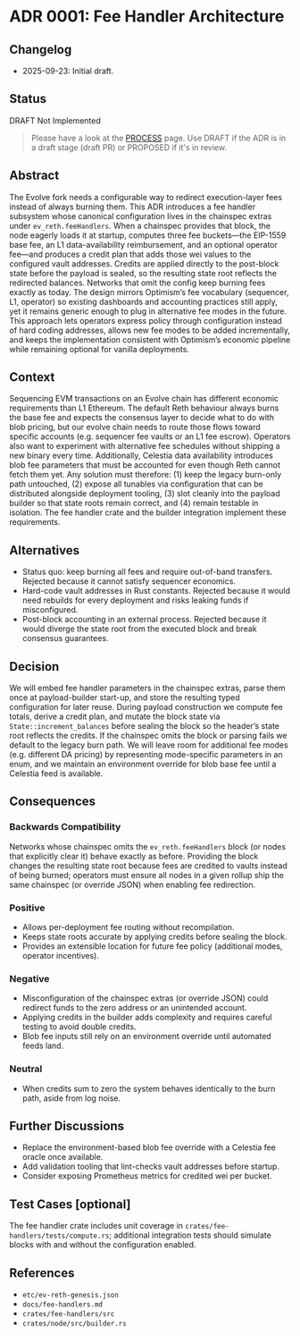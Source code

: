 # ADR 0001: Fee Handler Architecture

## Changelog

* 2025-09-23: Initial draft.

## Status

DRAFT Not Implemented

> Please have a look at the [PROCESS](./PROCESS.md#adr-status) page.
> Use DRAFT if the ADR is in a draft stage (draft PR) or PROPOSED if it's in review.

## Abstract

The Evolve fork needs a configurable way to redirect execution-layer fees instead of always burning them. This ADR introduces a fee handler subsystem whose canonical configuration lives in the chainspec extras under `ev_reth.feeHandlers`. When a chainspec provides that block, the node eagerly loads it at startup, computes three fee buckets—the EIP-1559 base fee, an L1 data-availability reimbursement, and an optional operator fee—and produces a credit plan that adds those wei values to the configured vault addresses. Credits are applied directly to the post-block state before the payload is sealed, so the resulting state root reflects the redirected balances. Networks that omit the config keep burning fees exactly as today. The design mirrors Optimism’s fee vocabulary (sequencer, L1, operator) so existing dashboards and accounting practices still apply, yet it remains generic enough to plug in alternative fee modes in the future. This approach lets operators express policy through configuration instead of hard coding addresses, allows new fee modes to be added incrementally, and keeps the implementation consistent with Optimism’s economic pipeline while remaining optional for vanilla deployments.

## Context

Sequencing EVM transactions on an Evolve chain has different economic requirements than L1 Ethereum. The default Reth behaviour always burns the base fee and expects the consensus layer to decide what to do with blob pricing, but our evolve chain needs to route those flows toward specific accounts (e.g. sequencer fee vaults or an L1 fee escrow). Operators also want to experiment with alternative fee schedules without shipping a new binary every time. Additionally, Celestia data availability introduces blob fee parameters that must be accounted for even though Reth cannot fetch them yet. Any solution must therefore: (1) keep the legacy burn-only path untouched, (2) expose all tunables via configuration that can be distributed alongside deployment tooling, (3) slot cleanly into the payload builder so that state roots remain correct, and (4) remain testable in isolation. The fee handler crate and the builder integration implement these requirements.

## Alternatives

* Status quo: keep burning all fees and require out-of-band transfers. Rejected because it cannot satisfy sequencer economics.
* Hard-code vault addresses in Rust constants. Rejected because it would need rebuilds for every deployment and risks leaking funds if misconfigured.
* Post-block accounting in an external process. Rejected because it would diverge the state root from the executed block and break consensus guarantees.

## Decision

We will embed fee handler parameters in the chainspec extras, parse them once at payload-builder start-up, and store the resulting typed configuration for later reuse. During payload construction we compute fee totals, derive a credit plan, and mutate the block state via `State::increment_balances` before sealing the block so the header’s state root reflects the credits. If the chainspec omits the block or parsing fails we default to the legacy burn path. We will leave room for additional fee modes (e.g. different DA pricing) by representing mode-specific parameters in an enum, and we maintain an environment override for blob base fee until a Celestia feed is available.

## Consequences

### Backwards Compatibility

Networks whose chainspec omits the `ev_reth.feeHandlers` block (or nodes that explicitly clear it) behave exactly as before. Providing the block changes the resulting state root because fees are credited to vaults instead of being burned; operators must ensure all nodes in a given rollup ship the same chainspec (or override JSON) when enabling fee redirection.

### Positive

* Allows per-deployment fee routing without recompilation.
* Keeps state roots accurate by applying credits before sealing the block.
* Provides an extensible location for future fee policy (additional modes, operator incentives).

### Negative

* Misconfiguration of the chainspec extras (or override JSON) could redirect funds to the zero address or an unintended account.
* Applying credits in the builder adds complexity and requires careful testing to avoid double credits.
* Blob fee inputs still rely on an environment override until automated feeds land.

### Neutral

* When credits sum to zero the system behaves identically to the burn path, aside from log noise.

## Further Discussions

* Replace the environment-based blob fee override with a Celestia fee oracle once available.
* Add validation tooling that lint-checks vault addresses before startup.
* Consider exposing Prometheus metrics for credited wei per bucket.

## Test Cases [optional]

The fee handler crate includes unit coverage in `crates/fee-handlers/tests/compute.rs`; additional integration tests should simulate blocks with and without the configuration enabled.

## References

* `etc/ev-reth-genesis.json`
* `docs/fee-handlers.md`
* `crates/fee-handlers/src`
* `crates/node/src/builder.rs`
